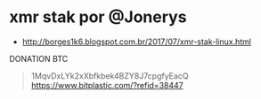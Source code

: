 # xmr stak por @Jonerys
- http://borges1k6.blogspot.com.br/2017/07/xmr-stak-linux.html

DONATION BTC
> 1MqvDxLYk2xXbfkbek4BZY8J7cpgfyEacQ
> https://www.bitplastic.com/?refid=38447
